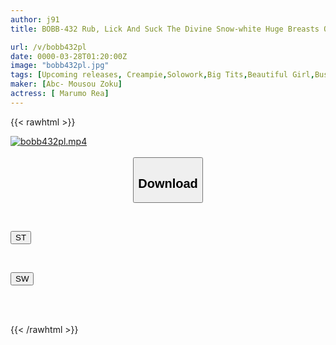 ```yaml
---
author: j91
title: BOBB-432 Rub, Lick And Suck The Divine Snow-white Huge Breasts Of A Beautiful Woman With A Clear J-cup Bust, Thoroughly Enjoying Them To The Fullest! Boin "Maru Sai Rare" Box

url: /v/bobb432pl
date: 0000-03-28T01:20:00Z
image: "bobb432pl.jpg"
tags: [Upcoming releases, Creampie,Solowork,Big Tits,Beautiful Girl,Busty Fetish,Ultra-Huge Tits	]
maker: [Abc- Mousou Zoku]
actress: [ Marumo Rea]
---
```



{{< rawhtml >}}

<div class="video" data-videoid="pending_link.html">
    <a href="javascript:;">
        <img src="/v/bobb432pl/bobb432pl.jpg" width="WIDTH" height="HEIGHT" alt="bobb432pl.mp4" loading="lazy">
    </a>
</div>

<script type="text/javascript" src="https://j91.asia/asset/on-demand-pend.js"></script>

<br>
  <link rel="stylesheet" href="https://j91.asia/asset/bs5.css">
  
  <center>
  <button class="btn btn-primary" type="button" data-bs-toggle="collapse" data-bs-target=".multi-collapse" aria-expanded="false" aria-controls="multiCollapseExample1 multiCollapseExample2"><h2>Download</h2></button></center>
</p>
<div class="row">
  <div class="col">
    <div class="collapse multi-collapse" id="multiCollapseExample1">
      <div class="card card-body">
	      	      <br>
<div class="buttons">  
<p><a href="https://j91.asia/pending_link.html" target="_blank"><button class="btn-hover color-3"><i class="fa fa-download"></i> ST</button></a></p></div>
    </div>
  </div>
</div>
  <div class="col">
    <div class="collapse multi-collapse" id="multiCollapseExample2">
      <div class="card card-body">
	      <br>
<div class="buttons">
<p><a href="https://j91.asia/pending_link.html" target="_blank"><button class="btn-hover color-2"><i class="fa fa-download"></i> SW</button></a></p></div>
<br><br>
      </div>
    </div>
  </div>
</div>

{{< /rawhtml >}}